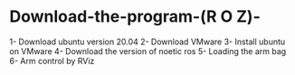 # Download-the-program-(R O Z)-
1- Download ubuntu version 20.04
2- Download VMware
3- Install ubuntu on VMware
4- Download the version of noetic ros
5- Loading the arm bag
6- Arm control by RViz
